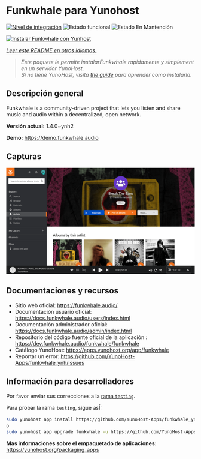 <!--
Este archivo README esta generado automaticamente<https://github.com/YunoHost/apps/tree/master/tools/readme_generator>
No se debe editar a mano.
-->

# Funkwhale para Yunohost

[![Nivel de integración](https://dash.yunohost.org/integration/funkwhale.svg)](https://ci-apps.yunohost.org/ci/apps/funkwhale/) ![Estado funcional](https://ci-apps.yunohost.org/ci/badges/funkwhale.status.svg) ![Estado En Mantención](https://ci-apps.yunohost.org/ci/badges/funkwhale.maintain.svg)

[![Instalar Funkwhale con Yunhost](https://install-app.yunohost.org/install-with-yunohost.svg)](https://install-app.yunohost.org/?app=funkwhale)

*[Leer este README en otros idiomas.](./ALL_README.md)*

> *Este paquete le permite instalarFunkwhale rapidamente y simplement en un servidor YunoHost.*  
> *Si no tiene YunoHost, visita [the guide](https://yunohost.org/install) para aprender como instalarla.*

## Descripción general

Funkwhale is a community-driven project that lets you listen and share music and audio within a decentralized, open network. 

**Versión actual:** 1.4.0~ynh2

**Demo:** <https://demo.funkwhale.audio>

## Capturas

![Captura de Funkwhale](./doc/screenshots/screenshot1.png)

## Documentaciones y recursos

- Sitio web oficial: <https://funkwhale.audio/>
- Documentación usuario oficial: <https://docs.funkwhale.audio/users/index.html>
- Documentación administrador oficial: <https://docs.funkwhale.audio/admin/index.html>
- Repositorio del código fuente oficial de la aplicación : <https://dev.funkwhale.audio/funkwhale/funkwhale>
- Catálogo YunoHost: <https://apps.yunohost.org/app/funkwhale>
- Reportar un error: <https://github.com/YunoHost-Apps/funkwhale_ynh/issues>

## Información para desarrolladores

Por favor enviar sus correcciones a la [rama `testing`](https://github.com/YunoHost-Apps/funkwhale_ynh/tree/testing).

Para probar la rama `testing`, sigue asÍ:

```bash
sudo yunohost app install https://github.com/YunoHost-Apps/funkwhale_ynh/tree/testing --debug
o
sudo yunohost app upgrade funkwhale -u https://github.com/YunoHost-Apps/funkwhale_ynh/tree/testing --debug
```

**Mas informaciones sobre el empaquetado de aplicaciones:** <https://yunohost.org/packaging_apps>
